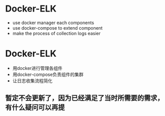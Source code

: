 # Docker-ELK
- use docker manager each components
- use docker-compose to extend component
- make the process of collection logs easier

# Docker-ELK
- 用docker进行管理各组件
- 用docker-compose负责组件的集群
- 让日志收集流程简化

## 暂定不会更新了，因为已经满足了当时所需要的需求，有什么疑问可以再提



